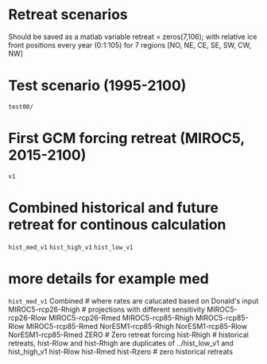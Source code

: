 # Retreat scenarios 

Should be saved as a matlab variable retreat = zeros(7,106);
with relative ice front positions every year (0:1:105) for 7 regions [NO, NE, CE, SE, SW, CW, NW] 

# Test scenario (1995-2100)
`test00/`

# First GCM forcing retreat (MIROC5, 2015-2100)
`v1`

# Combined historical and future retreat for continous calculation
`hist_med_v1`
`hist_high_v1`
`hist_low_v1`

# more details for example med
`hist_med_v1`
    Combined # where rates are calucated based on Donald's input
    MIROC5-rcp26-Rhigh # projections with different sensitivity
    MIROC5-rcp26-Rlow
    MIROC5-rcp26-Rmed
    MIROC5-rcp85-Rhigh
    MIROC5-rcp85-Rlow
    MIROC5-rcp85-Rmed
    NorESM1-rcp85-Rhigh
    NorESM1-rcp85-Rlow
    NorESM1-rcp85-Rmed
	ZERO # Zero retreat forcing
    hist-Rhigh # historical retreats, hist-Rlow and hist-Rhigh are duplicates of ../hist_low_v1 and hist_high_v1 
    hist-Rlow
    hist-Rmed
    hist-Rzero # zero  historical retreats


